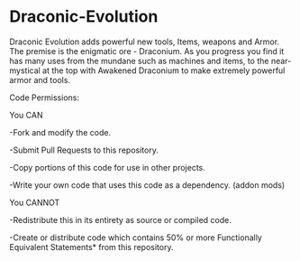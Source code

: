 Draconic-Evolution
==================

Draconic Evolution adds powerful new tools, Items, weapons and Armor. The premise is the enigmatic ore - Draconium. As you progress you find it has many uses from the mundane such as machines and items, to the near-mystical at the top with Awakened Draconium to make extremely powerful armor and tools.

Code Permissions:

You CAN

-Fork and modify the code.

-Submit Pull Requests to this repository.

-Copy portions of this code for use in other projects.

-Write your own code that uses this code as a dependency. (addon mods)


You CANNOT

-Redistribute this in its entirety as source or compiled code.

-Create or distribute code which contains 50% or more Functionally Equivalent Statements* from this repository.
